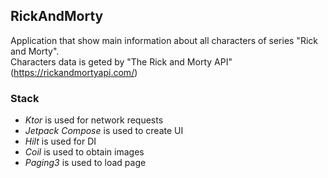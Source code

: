 ## RickAndMorty
Application that show main information about all characters of series "Rick and Morty".  
Characters data is geted by "The Rick and Morty API" (https://rickandmortyapi.com/)  

### Stack
 - _Ktor_ is used for network requests
 - _Jetpack Compose_ is used to create UI
 - _Hilt_ is used for DI
 - _Coil_ is used to obtain images
 - _Paging3_ is used to load page
